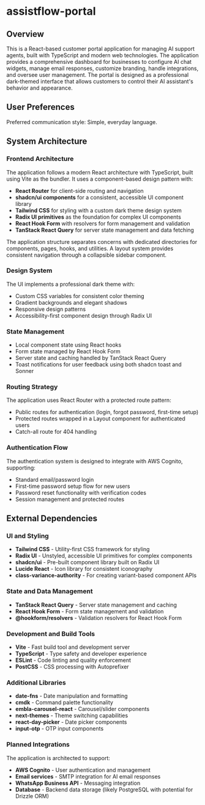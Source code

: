 # assistflow-portal

## Overview

This is a React-based customer portal application for managing AI support agents, built with TypeScript and modern web technologies. The application provides a comprehensive dashboard for businesses to configure AI chat widgets, manage email responses, customize branding, handle integrations, and oversee user management. The portal is designed as a professional dark-themed interface that allows customers to control their AI assistant's behavior and appearance.

## User Preferences

Preferred communication style: Simple, everyday language.

## System Architecture

### Frontend Architecture
The application follows a modern React architecture with TypeScript, built using Vite as the bundler. It uses a component-based design pattern with:

- **React Router** for client-side routing and navigation
- **shadcn/ui components** for a consistent, accessible UI component library
- **Tailwind CSS** for styling with a custom dark theme design system
- **Radix UI primitives** as the foundation for complex UI components
- **React Hook Form** with resolvers for form management and validation
- **TanStack React Query** for server state management and data fetching

The application structure separates concerns with dedicated directories for components, pages, hooks, and utilities. A layout system provides consistent navigation through a collapsible sidebar component.

### Design System
The UI implements a professional dark theme with:
- Custom CSS variables for consistent color theming
- Gradient backgrounds and elegant shadows
- Responsive design patterns
- Accessibility-first component design through Radix UI

### State Management
- Local component state using React hooks
- Form state managed by React Hook Form
- Server state and caching handled by TanStack React Query
- Toast notifications for user feedback using both shadcn toast and Sonner

### Routing Strategy
The application uses React Router with a protected route pattern:
- Public routes for authentication (login, forgot password, first-time setup)
- Protected routes wrapped in a Layout component for authenticated users
- Catch-all route for 404 handling

### Authentication Flow
The authentication system is designed to integrate with AWS Cognito, supporting:
- Standard email/password login
- First-time password setup flow for new users
- Password reset functionality with verification codes
- Session management and protected routes

## External Dependencies

### UI and Styling
- **Tailwind CSS** - Utility-first CSS framework for styling
- **Radix UI** - Unstyled, accessible UI primitives for complex components
- **shadcn/ui** - Pre-built component library built on Radix UI
- **Lucide React** - Icon library for consistent iconography
- **class-variance-authority** - For creating variant-based component APIs

### State and Data Management
- **TanStack React Query** - Server state management and caching
- **React Hook Form** - Form state management and validation
- **@hookform/resolvers** - Validation resolvers for React Hook Form

### Development and Build Tools
- **Vite** - Fast build tool and development server
- **TypeScript** - Type safety and developer experience
- **ESLint** - Code linting and quality enforcement
- **PostCSS** - CSS processing with Autoprefixer

### Additional Libraries
- **date-fns** - Date manipulation and formatting
- **cmdk** - Command palette functionality
- **embla-carousel-react** - Carousel/slider components
- **next-themes** - Theme switching capabilities
- **react-day-picker** - Date picker components
- **input-otp** - OTP input components

### Planned Integrations
The application is architected to support:
- **AWS Cognito** - User authentication and management
- **Email services** - SMTP integration for AI email responses
- **WhatsApp Business API** - Messaging integration
- **Database** - Backend data storage (likely PostgreSQL with potential for Drizzle ORM)